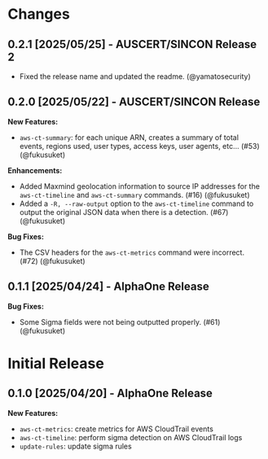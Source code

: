 # Changes

## 0.2.1 [2025/05/25] - AUSCERT/SINCON Release 2

- Fixed the release name and updated the readme. (@yamatosecurity)

## 0.2.0 [2025/05/22] - AUSCERT/SINCON Release

**New Features:**

- `aws-ct-summary`: for each unique ARN, creates a summary of total events, regions used, user types, access keys, user agents, etc...  (#53) (@fukusuket)

**Enhancements:**

- Added Maxmind geolocation information to source IP addresses for the `aws-ct-timeline` and `aws-ct-summary` commands. (#16) (@fukusuket)
- Added a `-R, --raw-output` option to the `aws-ct-timeline` command to output the original JSON data when there is a detection. (#67) (@fukusuket)

**Bug Fixes:**

- The CSV headers for the `aws-ct-metrics` command were incorrect. (#72) (@fukusuket)

## 0.1.1 [2025/04/24] - AlphaOne Release

**Bug Fixes:**

- Some Sigma fields were not being outputted properly. (#61) (@fukusuket)

# Initial Release

## 0.1.0 [2025/04/20] - AlphaOne Release

**New Features:**

- `aws-ct-metrics`: create metrics for AWS CloudTrail events
- `aws-ct-timeline`: perform sigma detection on AWS CloudTrail logs
- `update-rules`: update sigma rules